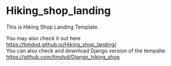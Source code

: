 # Hiking_shop_landing
This is Hiking Shop Landing Template.<br>

You may also check it out here https://timdvd.github.io/Hiking_shop_landing/ <br>
You can also check and download Django version of the tempalte https://github.com/timdvd/Django_hiking_shop <br>
